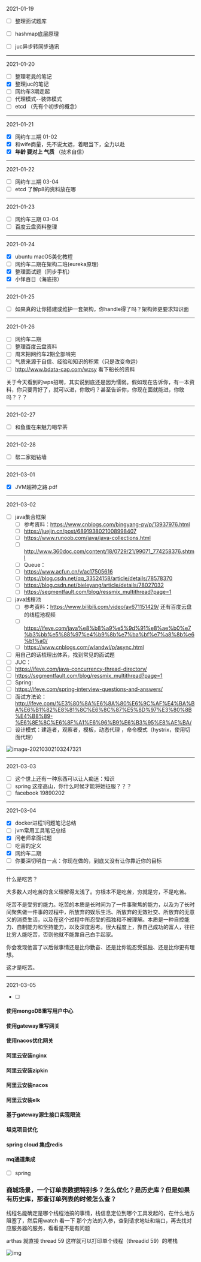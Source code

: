 2021-01-19

- [ ] 整理面试题库

- [ ] hashmap底层原理
- [ ] juc异步转同步通讯

---

2021-01-20

- [ ] 整理老晁的笔记
- [x] 整理juc的笔记
- [ ] 网约车3期走起
- [ ] 代理模式--装饰模式
- [ ] etcd （先有个初步的概念）

---

2021-01-21

- [x] 网约车三期 01-02
- [x] 和wife商量，先不说太远，着眼当下，全力以赴
- [x] **年龄 要对上 气质** （技术自信）

---

2021-01-22

- [ ] 网约车三期 03-04
- [ ] etcd 了解p8的资料放在哪

---

2021-01-23

- [ ] 网约车三期 03-04
- [ ] 百度云盘资料整理

---

2021-01-24

- [x] ubuntu macOS美化教程
- [ ] 网约车二期在架构二班(eureka原理)
- [x] 整理面试题（同步手机）
- [x] 小怿百日（海底捞）

---

2021-01-25

- [ ] 如果真的让你搭建或维护一套架构，你handle得了吗？架构师更要求知识面

---

2021-01-26

- [ ] 网约车二期
- [ ] 整理百度云盘资料
- [ ] 周末把网约车2期全部啃完
- [ ] 气质来源于自信、经验和知识的积累（只是改变命运）
- [ ] http://www.bdata-cap.com/wzsy 看下船长的资料

关于今天看到的wps招聘，其实说到底还是因为懦弱。假如现在告诉你，有一本资料，你只要背好了，就可以进，你敢吗？甚至告诉你，你现在面就能进，你敢吗？？？

---

2021-02-27

- [ ] 和鱼蛋在来魅力喝早茶

---

2021-02-28

- [ ] 帮二家姐钻墙

---

2021-03-01

- [x] JVM超神之路.pdf

---

2021-03-02

- [ ] java集合框架
  - [ ] 参考资料：https://www.cnblogs.com/bingyang-py/p/13937976.html
  - [ ] https://juejin.cn/post/6891938021008998407
  - [ ] https://www.runoob.com/java/java-collections.html
  - [ ] http://www.360doc.com/content/18/0729/21/99071_774258376.shtml
  - [ ] Queue：
  - [ ] https://www.acfun.cn/v/ac17505616
  - [ ] https://blog.csdn.net/qq_33524158/article/details/78578370
  - [ ] https://blog.csdn.net/bieleyang/article/details/78027032
  - [ ] https://segmentfault.com/blog/ressmix_multithread?page=1
- [ ] java线程池
  - [ ] 参考资料：https://www.bilibili.com/video/av671151429/    还有百度云盘的线程池视频
  - [ ] https://ifeve.com/java%e8%b8%a9%e5%9d%91%e8%ae%b0%e7%b3%bb%e5%88%97%e4%b9%8b%e7%ba%bf%e7%a8%8b%e6%b1%a0/
  - [ ] https://www.cnblogs.com/wlandwl/p/async.html
- [ ] 用自己的话梳理出体系，找到常见的面试题
- [ ] JUC：
- [ ] https://ifeve.com/java-concurrency-thread-directory/
- [ ] https://segmentfault.com/blog/ressmix_multithread?page=1
- [ ] Spring:
- [ ] https://ifeve.com/spring-interview-questions-and-answers/
- [ ] 面试方法论：http://ifeve.com/%E3%80%8A%E6%8A%80%E6%9C%AF%E4%BA%BA%E6%B1%82%E8%81%8C%E6%8C%87%E5%8D%97%E3%80%8B%E4%B8%89-%E6%8E%8C%E6%8F%A1%E6%96%B9%E6%B3%95%E8%AE%BA/
- [ ] 设计模式：建造者，观察者，模板，动态代理 ，命令模式（hystrix，使用切面代理）

![image-20210302103247321](images/image-20210302103247321.png)

---

2021-03-03

- [ ] 这个世上还有一种东西可以让人痴迷：知识
- [ ] spring 这座高山，你什么时候才能将她征服？？？
- [ ] facebook 19890202

---

2021-03-04

- [x] docker进程1问题笔记总结
- [ ] jvm常用工具笔记总结
- [x] 问老师拿面试题
- [ ] 吃苦的定义
- [x] 网约车二期
- [ ] 你要深切明白一点：你现在做的，到底又没有让你靠近你的目标

---

什么是吃苦？

大多数人对吃苦的含义理解得太浅了。穷根本不是吃苦，穷就是穷，不是吃苦。

吃苦不是受穷的能力。吃苦的本质是长时间为了一件事聚焦的能力，以及为了长时间聚焦做一件事的过程中，所放弃的娱乐生活、所放弃的无效社交、所放弃的无意义的消费生活，以及在这个过程中所忍受的孤独和不被理解。本质是一种自控能力、自制能力和坚持能力，以及深度思考。很大程度上，靠自己成功的富人，往往比穷人能吃苦，否则他就不能靠自己白手起家。

你会发现他富了以后做事情还是比你勤奋、还是比你能忍受孤独、还是比你更有理想。

这才是吃苦。

---

2021-03-05

- [ ] 





#### 使用mongoDB重写用户中心

#### 使用gateway重写网关
#### 使用nacos优化网关
#### 阿里云安装nginx
#### 阿里云安装zipkin
#### 阿里云安装nacos
#### 阿里云安装elk

#### 基于gateway源生接口实现限流
#### 坦克项目优化
#### spring cloud 集成redis
#### mq通道集成

- [ ] spring

### 商城场景，一个订单表数据特别多？怎么优化？是历史库？但是如果有历史库，那查订单列表的时候怎么查？



线程名能确定是哪个线程池搞的事情，栈信息定位到哪个工具发起的，在什么地方阻塞了，然后用watch 看一下 那个方法的入参，查到请求地址和端口，再去找对应服务器的服务，看看是不是有问题



arthas 就直接 thread 59 这样就可以打印单个线程（threadid 59）的堆栈

![img](TODO.assets/3bf33a87e950352abfe3c6744343fbf2b3118bc8)